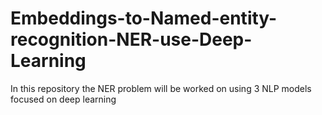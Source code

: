 # Embeddings-to-Named-entity-recognition-NER-use-Deep-Learning
In this repository the NER problem will be worked on using 3 NLP models focused on deep learning
